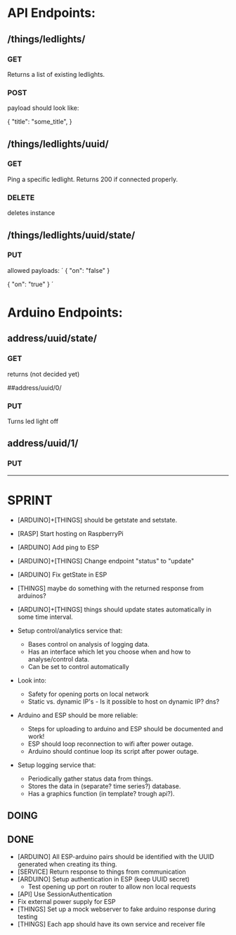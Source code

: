 # API Endpoints:

## /things/ledlights/

### GET

Returns a list of existing ledlights.

### POST

payload should look like:

{
	"title": "some_title",
}

## /things/ledlights/uuid/

### GET

Ping a specific ledlight. Returns 200 if connected properly.

### DELETE

deletes instance

## /things/ledlights/uuid/state/ 

### PUT

allowed payloads:
´
{
	"on": "false"
}

{
	"on": "true"
}
´

# Arduino Endpoints:

## address/uuid/state/

### GET

returns (not decided yet)

##address/uuid/0/

### PUT

Turns led light off

## address/uuid/1/

### PUT

--------------------------------------------------------------------------------

# SPRINT

* [ARDUINO]+[THINGS] should be getstate and setstate.
* [RASP] Start hosting on RaspberryPi
* [ARDUINO] Add ping to ESP
* [ARDUINO]+[THINGS] Change endpoint "status" to "update"
* [ARDUINO] Fix getState in ESP
* [THINGS] maybe do something with the returned response from arduinos?
* [ARDUINO]+[THINGS] things should update states automatically in some time interval.

* Setup control/analytics service that:
    * Bases control on analysis of logging data.
    * Has an interface which let you choose when and how to analyse/control data.
    * Can be set to control automatically
* Look into:
	* Safety for opening ports on local network
	* Static vs. dynamic IP's - Is it possible to host on dynamic IP? dns?
* Arduino and ESP should be more reliable:
	* Steps for uploading to arduino and ESP should be documented and work!
	* ESP should loop reconnection to wifi after power outage.
	* Arduino should continue loop its script after power outage.
* Setup logging service that:
    * Periodically gather status data from things.
    * Stores the data in (separate? time series?) database.
    * Has a graphics function (in template? trough api?).

## DOING



## DONE

* [ARDUINO] All ESP-arduino pairs should be identified with the UUID generated when creating its thing.
* [SERVICE] Return response to things from communication
* [ARDUINO] Setup authentication in ESP (keep UUID secret)
    * Test opening up port on router to allow non local requests
* [API] Use SessionAuthentication
* Fix external power supply for ESP
* [THINGS] Set up a mock webserver to fake arduino response during testing
* [THINGS] Each app should have its own service and receiver file
